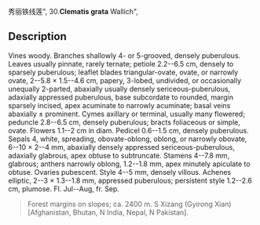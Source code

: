 秀丽铁线莲",
30.**Clematis grata** Wallich",

## Description
Vines woody. Branches shallowly 4- or 5-grooved, densely puberulous. Leaves usually pinnate, rarely ternate; petiole 2.2--6.5 cm, densely to sparsely puberulous; leaflet blades triangular-ovate, ovate, or narrowly ovate, 2--5.8 × 1.5--4.6 cm, papery, 3-lobed, undivided, or occasionally unequally 2-parted, abaxially usually densely sericeous-puberulous, adaxially appressed puberulous, base subcordate to rounded, margin sparsely incised, apex acuminate to narrowly acuminate; basal veins abaxially ± prominent. Cymes axillary or terminal, usually many flowered; peduncle 2.8--6.5 cm, densely puberulous; bracts foliaceous or simple, ovate. Flowers 1.1--2 cm in diam. Pedicel 0.6--1.5 cm, densely puberulous. Sepals 4, white, spreading, obovate-oblong, oblong, or narrowly obovate, 6--10 × 2--4 mm, abaxially densely appressed sericeous-puberulous, adaxially glabrous, apex obtuse to subtruncate. Stamens 4--7.8 mm, glabrous; anthers narrowly oblong, 1.2--1.8 mm, apex minutely apiculate to obtuse. Ovaries pubescent. Style 4--5 mm, densely villous. Achenes elliptic, 2--3 × 1.3--1.8 mm, appressed puberulous; persistent style 1.2--2.6 cm, plumose. Fl. Jul--Aug, fr. Sep.

> Forest margins on slopes; ca. 2400 m. S Xizang (Gyirong Xian) [Afghanistan, Bhutan, N India, Nepal, N Pakistan].
